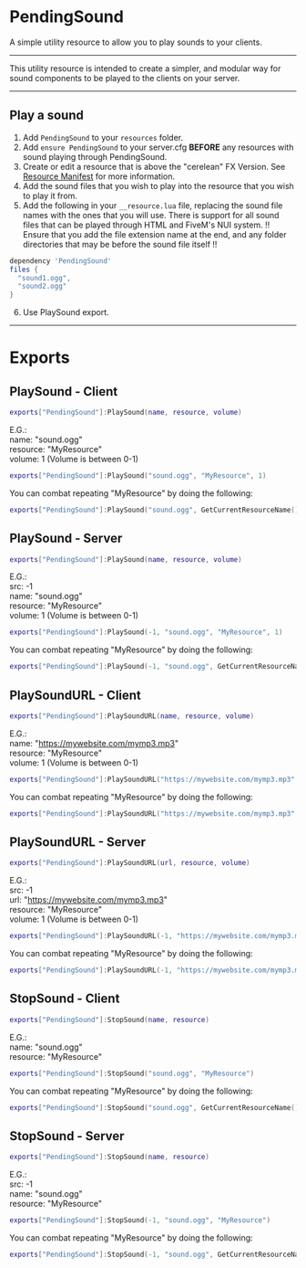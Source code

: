 # PendingSound
A simple utility resource to allow you to play sounds to your clients.

---

This utility resource is intended to create a simpler, and modular way for sound components to be played to the clients on your server.

--- 

## Play a sound

1. Add `PendingSound` to your `resources` folder.
2. Add `ensure PendingSound` to your server.cfg **BEFORE** any resources with sound playing through PendingSound. 
3. Create or edit a resource that is above the "cerelean" FX Version. See [Resource Manifest](https://docs.fivem.net/docs/scripting-reference/resource-manifest/resource-manifest/#fx-version-cerulean-2020-05) for more information.
4. Add the sound files that you wish to play into the resource that you wish to play it from.
5. Add the following in your `__resource.lua` file, replacing the sound file names with the ones that you will use. There is support for all sound files that can be played through HTML and FiveM's NUI system. !! Ensure that you add the file extension name at the end, and any folder directories that may be before the sound file itself !! 
```lua 
dependency 'PendingSound'
files {
  "sound1.ogg",
  "sound2.ogg"
}
```
6. Use PlaySound export.

---

# Exports

## PlaySound - Client

```lua
exports["PendingSound"]:PlaySound(name, resource, volume)
```
E.G.:  
name: "sound.ogg"  
resource: "MyResource"  
volume: 1 (Volume is between 0-1)  

```lua
exports["PendingSound"]:PlaySound("sound.ogg", "MyResource", 1)
```
You can combat repeating "MyResource" by doing the following:
```lua
exports["PendingSound"]:PlaySound("sound.ogg", GetCurrentResourceName(), 1)
```

## PlaySound - Server

```lua
exports["PendingSound"]:PlaySound(name, resource, volume)
```
E.G.:  
src: -1  
name: "sound.ogg"  
resource: "MyResource"  
volume: 1 (Volume is between 0-1)  

```lua
exports["PendingSound"]:PlaySound(-1, "sound.ogg", "MyResource", 1)
```
You can combat repeating "MyResource" by doing the following:
```lua
exports["PendingSound"]:PlaySound(-1, "sound.ogg", GetCurrentResourceName(), 1)
```

## PlaySoundURL - Client

```lua
exports["PendingSound"]:PlaySoundURL(name, resource, volume)
```
E.G.:  
name: "https://mywebsite.com/mymp3.mp3"  
resource: "MyResource"  
volume: 1 (Volume is between 0-1)  

```lua
exports["PendingSound"]:PlaySoundURL("https://mywebsite.com/mymp3.mp3", "MyResource", 1)
```
You can combat repeating "MyResource" by doing the following:
```lua
exports["PendingSound"]:PlaySoundURL("https://mywebsite.com/mymp3.mp3", GetCurrentResourceName(), 1)
```

## PlaySoundURL - Server

```lua
exports["PendingSound"]:PlaySoundURL(url, resource, volume)
```
E.G.:  
src: -1  
url: "https://mywebsite.com/mymp3.mp3"  
resource: "MyResource"  
volume: 1 (Volume is between 0-1)  

```lua
exports["PendingSound"]:PlaySoundURL(-1, "https://mywebsite.com/mymp3.mp3", "MyResource", 1)
```
You can combat repeating "MyResource" by doing the following:
```lua
exports["PendingSound"]:PlaySoundURL(-1, "https://mywebsite.com/mymp3.mp3", GetCurrentResourceName(), 1)
```

## StopSound - Client

```lua
exports["PendingSound"]:StopSound(name, resource)
```
E.G.:  
name: "sound.ogg"  
resource: "MyResource"  

```lua
exports["PendingSound"]:StopSound("sound.ogg", "MyResource")
```
You can combat repeating "MyResource" by doing the following:
```lua
exports["PendingSound"]:StopSound("sound.ogg", GetCurrentResourceName())
```

## StopSound - Server

```lua
exports["PendingSound"]:StopSound(name, resource)
```
E.G.:  
src: -1  
name: "sound.ogg"  
resource: "MyResource"  

```lua
exports["PendingSound"]:StopSound(-1, "sound.ogg", "MyResource")
```
You can combat repeating "MyResource" by doing the following:
```lua
exports["PendingSound"]:StopSound(-1, "sound.ogg", GetCurrentResourceName())
```
